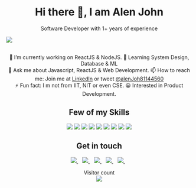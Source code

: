 <h1 align='center'>Hi there 👋, I am Alen John</h1>

<p align='center'>Software Developer with 1+ years of experience</p>

![](https://github.com/alenjohn05/alenjohn05/blob/main/cover-new.png)

<p align='center'>
 <br> 🔭 I’m currently working on ReactJS & NodeJS.
 🌱 Learning System Design, Database & ML
 <br> 💬 Ask me about Javascript, ReactJS & Web Development.
 📫 How to reach me: Join me at <a target="_blank" href="https://www.linkedin.com/in/alen-john-306a571b1">LinkedIn</a> or tweet <a target="_blank" href="https://twitter.com/AlenJoh81144560">@alenJoh81144560</a>
 <br> ⚡ Fun fact: I m not from IIT, NIT or even CSE.
 😀 Interested in Product Development.
</p>

<h2 align='center'>
  Few of my Skills
</h2>

<p align='center'>
 <img src="https://img.shields.io/badge/javascript%20-%23323330.svg?&style=for-the-badge&logo=javascript&logoColor=%23F7DF1E" />
 <img src="https://img.shields.io/badge/-PYTHON-blue?style=for-the-badge&logo=python&logoColor=white"/>
 <img src="https://img.shields.io/badge/html5%20-%23E34F26.svg?&style=for-the-badge&logo=html5&logoColor=white" />    
 <img src="https://img.shields.io/badge/react%20-%2320232a.svg?&style=for-the-badge&logo=react&logoColor=%2361DAFB" />    
 <img src="https://img.shields.io/badge/css3%20-%231572B6.svg?&style=for-the-badge&logo=css3&logoColor=white" />
 <!-- <img src="https://img.shields.io/badge/angular%20-%23DD0031.svg?&style=for-the-badge&logo=angular&logoColor=white" /> -->
 <img src="https://img.shields.io/badge/node.js%20-%2343853D.svg?&style=for-the-badge&logo=node.js&logoColor=white" />
 <img src="https://img.shields.io/badge/redux%20-%23593d88.svg?&style=for-the-badge&logo=redux&logoColor=white" />
 <img src="https://img.shields.io/badge/typescript%20-%23007ACC.svg?&style=for-the-badge&logo=typescript&logoColor=white" />
 <img src="https://img.shields.io/badge/MongoDB-%234ea94b.svg?&style=for-the-badge&logo=mongodb&logoColor=white" />
</p>


<!-- <h2 align='center'>
  Have exposure into
</h2> -->

<!-- <p align='center'>
  PWA, Web APIs, Axios, JWT, FaceAPI Js, Tesseract Js,  <img src="https://img.shields.io/badge/react_native%20-%2320232a.svg?&style=for-the-badge&logo=react&logoColor=%2361DAFB" />,  <img src="https://img.shields.io/badge/bootstrap%20-%23563D7C.svg?&style=for-the-badge&logo=bootstrap&logoColor=white" />, <img src="https://img.shields.io/badge/material%20ui%20-%230081CB.svg?&style=for-the-badge&logo=material-ui&logoColor=white" />, <img src="https://img.shields.io/badge/express.js%20-%23404d59.svg?logo=express-js&logoColor=white&style=for-the-badge" />, <img src="https://img.shields.io/badge/postgres-%23316192.svg?&style=for-the-badge&logo=postgresql&logoColor=white" />, <img src="https://img.shields.io/badge/MongoDB-%234ea94b.svg?&style=for-the-badge&logo=mongodb&logoColor=white" />, <img src="https://img.shields.io/badge/Amazon%20AWS-%23232F3E?logo=amazon-aws&logoColor=white&style=for-the-badge" /> (Lambda, Rekognition, DynamoDB, S3, Cloudfront, API Gateway), <img src="https://img.shields.io/badge/Google%20Cloud-%234285F4?logo=google-cloud&logoColor=white&style=for-the-badge" /> (Firebase, Firestore, Cloud Storage, Cloud Run)
</p> -->

<!-- <h2 align='center'>Checkout My Resume</h2>
<details align="center"> 
 <summary>Download</summary>
 <a target="_blank" href="https://github.com/argodeep/argodeep/raw/master/Arghyadeep-resume.pdf">Click Here</a>
</details> -->

<h2 align='center'>
  Get in touch
</h2>

<p align='center'>
  <a target="_blank" href="https://www.linkedin.com/in/alen-john-306a571b1">
    <img src="https://img.shields.io/badge/linkedin-%230077B5.svg?&style=for-the-badge&logo=linkedin&logoColor=white" />
  </a>&nbsp;&nbsp;
  <a target="_blank" href="https://twitter.com/AlenJoh81144560">
    <img src="https://img.shields.io/badge/twitter-%231DA1F2.svg?&style=for-the-badge&logo=twitter&logoColor=white" />        
  </a>&nbsp;&nbsp;
  <a target="_blank" href="https://github.com/alenjohn05">
    <img src="https://img.shields.io/badge/github-%23100000.svg?&style=for-the-badge&logo=github&logoColor=white" />        
  </a>&nbsp;&nbsp;
   <a target="_blank" href="https://www.behance.net/alenjohn05">
    <img src="https://img.shields.io/badge/-BEHANCE-blue?style=for-the-badge&logo=behance&logoColor=%23F7DF1E" />        
  </a>&nbsp;&nbsp;
   <a target="_blank" href="https://dribbble.com/alenjohn05">
    <img src="https://img.shields.io/badge/-DRIBBBLE-ea4c89?style=for-the-badge&logo=dribbble&logoColor=white" />        
  </a>&nbsp;&nbsp;
</p>
 
<p align="center"> 
  Visitor count<br>
  <img src="https://profile-counter.glitch.me/alenjohn05/count.svg" />
</p>
